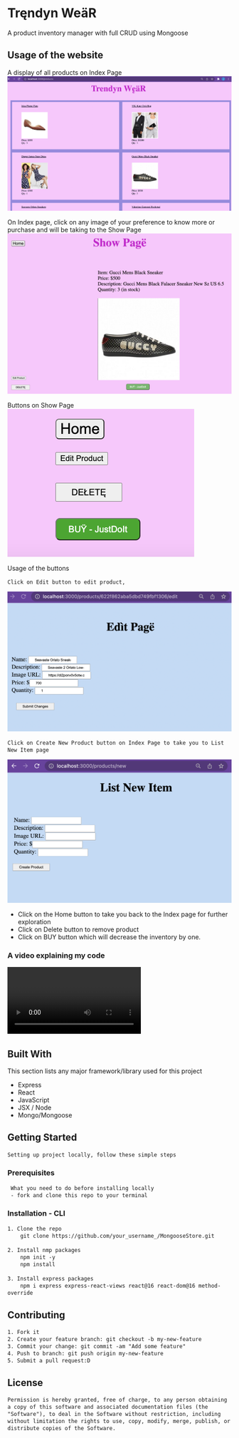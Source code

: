 # Tręndyn WeäR
A product inventory manager with full CRUD using Mongoose


## Usage of the website
A display of all products on Index Page
    ![Index Page of Products!](/public/images/index.png "Index Page")

On Index page, click on any image of your preference to know more or purchase and will be taking to the Show Page
    ![Show Page of individual product!](/images/show.png "Index Page")

Buttons on Show Page
    ![Buttons on Show Page!](/public/images/buttons.png "Buttons")

Usage of the buttons

    Click on Edit button to edit product, 
![Edit Page to update product!](/public/images/edit.png "Edit Page")

    Click on Create New Product button on Index Page to take you to List New Item page
![List New Item page to list new product!](/public/images/new.png "List New Item page")

   - Click on the Home button to take you back to the Index page for further exploration
   - Click on Delete button to remove product 
   - Click on BUY button which will decrease the inventory by one.

### A video explaining my code
![Video of code and app!](/public/Project2.mp4 "Project2 Video")
       

## Built With
This section lists any major framework/library used for this project

- Express
- React
- JavaScript
- JSX / Node
- Mongo/Mongoose

## Getting Started
    Setting up project locally, follow these simple steps

  ### Prerequisites
     What you need to do before installing locally
     - fork and clone this repo to your terminal

  ### Installation - CLI
    1. Clone the repo
        git clone https://github.com/your_username_/MongooseStore.git

    2. Install nmp packages
        npm init -y
        npm install
    
    3. Install express packages
        npm i express express-react-views react@16 react-dom@16 method-override


## Contributing
    1. Fork it
    2. Create your feature branch: git checkout -b my-new-feature
    3. Commit your change: git commit -am "Add some feature"
    4. Push to branch: git push origin my-new-feature
    5. Submit a pull request:D

## License
    Permission is hereby granted, free of charge, to any person obtaining a copy of this software and associated documentation files (the "Software"), to deal in the Software without restriction, including without limitation the rights to use, copy, modify, merge, publish, or distribute copies of the Software.




